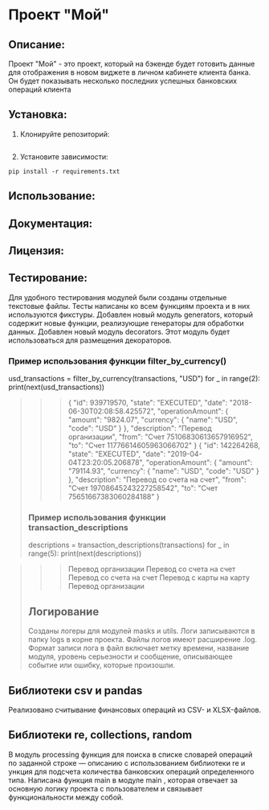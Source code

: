 # Проект "Мой"

## Описание:

Проект "Мой" - это проект, который на бэкенде будет готовить данные для отображения в новом виджете в личном кабинете
клиента банка. Он будет показывать несколько последних успешных банковских операций клиента

## Установка:

1. Клонируйте репозиторий:

```

```

2. Установите зависимости:

```
pip install -r requirements.txt
```

## Использование:

## Документация:

## Лицензия:

## Тестирование:

Для удобного тестирования модулей были созданы отдельные текстовые файлы. Тесты написаны ко всем функциям проекта и в
них используются фикстуры.
Добавлен новый модуль generators, который содержит новые функции, реализующие генераторы для обработки данных. Добавлен
новый модуль
decorators. Этот модуль будет использоваться для размещения декораторов.

### Пример использования функции filter_by_currency()

usd_transactions = filter_by_currency(transactions, "USD")
for _ in range(2):
print(next(usd_transactions))

> > > {
"id": 939719570,
"state": "EXECUTED",
"date": "2018-06-30T02:08:58.425572",
"operationAmount": {
"amount": "9824.07",
"currency": {
"name": "USD",
"code": "USD"
> > > }
> > > },
"description": "Перевод организации",
"from": "Счет 75106830613657916952",
"to": "Счет 11776614605963066702"
> > > }
> > > {
"id": 142264268,
"state": "EXECUTED",
"date": "2019-04-04T23:20:05.206878",
"operationAmount": {
"amount": "79114.93",
"currency": {
"name": "USD",
"code": "USD"
> > > }
> > > },
"description": "Перевод со счета на счет",
"from": "Счет 19708645243227258542",
"to": "Счет 75651667383060284188"
> > > }
>### Пример использования функции transaction_descriptions
> descriptions = transaction_descriptions(transactions)
> for _ in range(5):
> print(next(descriptions))

> > > Перевод организации
> > > Перевод со счета на счет
> > > Перевод со счета на счет
> > > Перевод с карты на карту
> > > Перевод организации
> ## Логирование
> Созданы логеры для модулей masks и utils.
> Логи записываются в папку logs в корне проекта. Файлы логов имеют расширение .log.
> Формат записи лога в файл включает метку времени, название модуля, уровень серьезности и сообщение, описывающее событие
> или ошибку, которые произошли.

## Библиотеки csv и pandas

Реализовано считывание финансовых операций из CSV- и XLSX-файлов.

## Библиотеки re, collections, random

В модуль processing функция для поиска в списке словарей операций по заданной строке — описанию с использованием
библиотеки
re и ункция для подсчета количества банковских операций определенного типа. Написана функция
main
в модуле
main
, которая отвечает за основную логику проекта с пользователем и связывает функциональности между собой.